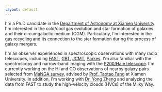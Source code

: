 ```yaml
---
layout: default
---
```

I'm a Ph.D candidate in the [Department of Astronomy at Xiamen University](https://astro.xmu.edu.cn/). I'm interested in the cold/cool gas evolution and star formation of galaxies and their circumgalactic medium (CGM). Particularly, I'm interested in the gas recycling and its connection to the star formation during the process of galaxy mergers. 

I'm an observer experienced in spectroscopic observations with many radio telescopes, including [FAST](https://fast.bao.ac.cn/), [GBT](https://greenbankobservatory.org/science/telescopes/gbt/), [JCMT](https://www.eaobservatory.org/jcmt/about-jcmt/), [Parkes](https://www.parkes.atnf.csiro.au/). I'm also familiar with the spectroscopy and narrow-band imaging with the [P200/Hale telescope](https://astro.caltech.edu/palomar/about/telescopes/hale.html). I'm currently working on the HI and CO observations of nearby galaxy pairs selected from [MaNGA survey](https://www.sdss.org/surveys/manga/), advised by [Prof. Taotao Fang](https://xmugalaxy.org/) at Xiamen University. In addition, I'm working with [Dr. Yong Zheng](https://yzhenggit.github.io/yongzheng/) and analyzing the data from FAST to study the high-velocity clouds (HVCs) of the Milky Way. 
